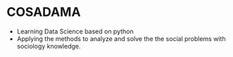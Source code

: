 # COSADAMA
* Learning Data Science based on python
* Applying the methods to analyze and solve the the social problems with sociology knowledge.
